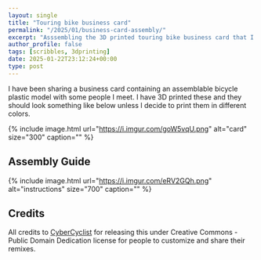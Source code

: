 ```yaml
---
layout: single
title: "Touring bike business card"
permalink: "/2025/01/business-card-assembly/"
excerpt: "Asssembling the 3D printed touring bike business card that I have shared with people"
author_profile: false
tags: [scribbles, 3dprinting] 
date: 2025-01-22T23:12:24+00:00
type: post
---
```


I have been sharing a business card containing an assemblable bicycle plastic
model with some people I meet. I have 3D printed these and they should look
something like below unless I decide to print them in different colors.

{% include image.html url="https://i.imgur.com/goW5vqU.png" alt="card" size="300" caption="" %}

## Assembly Guide

{% include image.html url="https://i.imgur.com/eRV2GQh.png" alt="instructions" size="700" caption="" %}

## Credits

All credits to [CyberCyclist][model] for releasing this under Creative Commons -
Public Domain Dedication license for people to customize and share their remixes.


[model]: https://www.thingiverse.com/thing:714484
